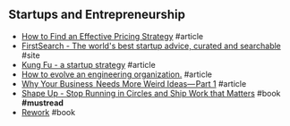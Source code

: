 ## Startups and Entrepreneurship

- [How to Find an Effective Pricing Strategy](https://www.indiehackers.com/round-table/how-to-find-an-effective-pricing-strategy) #article
- [FirstSearch - The world's best startup advice, curated and searchable](https://search.firstround.com) #site
- [Kung Fu - a startup strategy](https://blog.asmartbear.com/kung-fu.html) #article
- [How to evolve an engineering organization.](https://lethain.com/how-to-evolve-eng-org) #article
- [Why Your Business  Needs More Weird Ideas— Part 1](https://www.younglingfeynman.com/essays/illogical) #article
- [Shape Up - Stop Running in Circles and Ship Work that Matters](https://basecamp.com/shapeup) #book **#mustread**
- [Rework](https://basecamp.com/books/rework) #book
